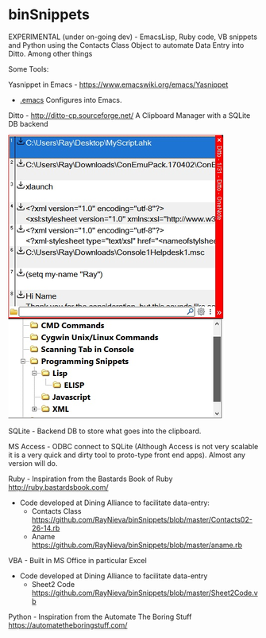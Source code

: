 # binSnippets
EXPERIMENTAL (under on-going dev) - EmacsLisp, Ruby code, VB snippets and Python using the Contacts Class Object to automate Data Entry into Ditto. Among other things


Some  Tools:

Yasnippet in Emacs - https://www.emacswiki.org/emacs/Yasnippet
- [.emacs](https://github.com/RayNieva/OrgWindowsDesktop/blob/master/.emacs) Configures into Emacs.

Ditto - http://ditto-cp.sourceforge.net/  A Clipboard Manager with a SQLite DB backend

![Ditto](https://github.com/RayNieva/OrgWindowsDesktop/blob/master/Ditto.jpg)

SQLite - Backend DB to store what goes into the clipboard.

MS Access - ODBC connect to SQLite (Although Access is not very scalable it is a very  quick and dirty tool to proto-type front end apps). Almost any version will do.

Ruby - Inspiration from the Bastards Book of Ruby http://ruby.bastardsbook.com/

- Code developed at Dining Alliance to facilitate data-entry:
  - Contacts Class https://github.com/RayNieva/binSnippets/blob/master/Contacts02-26-14.rb
  - Aname https://github.com/RayNieva/binSnippets/blob/master/aname.rb

VBA - Built in MS Office in particular Excel

- Code developed at Dining Alliance to facilitate data-entry
  - Sheet2 Code https://github.com/RayNieva/binSnippets/blob/master/Sheet2Code.vb


Python - Inspiration from the Automate The Boring Stuff https://automatetheboringstuff.com/
